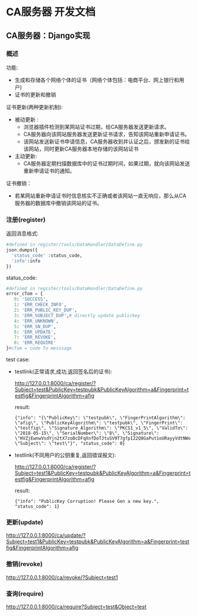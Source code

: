 # CA服务器 开发文档

## CA服务器：Django实现

### 概述

功能:

- 生成和存储各个网络个体的证书（网络个体包括：电商平台、网上银行和用户)
- 证书的更新和撤销

证书更新(两种更新机制):

- 被动更新	:
  - 浏览器插件检测到某网站证书过期，给CA服务器发送更新请求。
  - CA服务器向该网站服务器发送更新证书请求，告知该网站重新申请证书。
  - 该网站发送新证书申请信息，CA服务器收到并认证之后，颁发新的证书给该网站，同时更新CA服务器本地存储的该网站证书
- 主动更新:
  - CA服务器定期扫描数据库中的证书过期时间，如果过期，就向该网站发送重新申请证书的通知。

证书撤销：

- 若某网站重新申请证书时信息核实不正确或者该网站一直无响应，那么从CA服务器的数据库中撤销该网站的证书。

### 注册(register)

返回消息格式:

```python
#defined in register/tools/DataHandler/DataDefine.py
json.dumps({
  'status_code' :status_code,
  'info':info
})
```

status_code:

```python
#defined in register/tools/DataHandler/DataDefine.py
error_cTom = {
   0: 'SUCCESS',
   1: 'ERR_CHECK_INFO',
   2: 'ERR_PUBLIC_KEY_DUP',
   3: 'ERR_SUBJECT_DUP',# directly update publickey
   4: 'ERR_UNKNOWN',
   5: 'ERR_SN_DUP',
   6: 'ERR_UPDATE',
   7: 'ERR_REVOKE',
   8: 'ERR_REQUIRE'
}#cTom = code To messsage
```

test case:

- testlink(正常请求,成功,返回签名后的证书):

  http://127.0.0.1:8000/ca/register/?Subject=test&PublicKey=testpubk&PublicKeyAlgorithm=a&Fingerprint=testfig&FingerprintAlgorithm=afig

  result:

  ```
  {"info": "{\"PublicKey\": \"testpubk\", \"FingerPrintAlgorithm\": \"afig\", \"PublicKeyAlgorithm\": \"testpubk\", \"FingerPrint\": \"testfig\", \"Signature_Algorithm\": \"PKCS1_v1_5\", \"ValidTo\": \"2018-05-15\", \"SerialNumber\": \"8\", \"Signature\": \"HVZjEwnwVsdYjn2tX7zoBcDFqXnfDoTJtuSV9T7gfpI22Q8GaPut1oURayyVdtNWo8emy4Qa5e2pAwzVDZnJ19zhMNiQ7hzHzTJCMtRrYzqejMoT2J79VkuLegJvw8D0ajZW8oZ3VtOo/awvdDJD9628ZkQVzJBu129wcr6g8hg=\", \"Subject\": \"test\"}", "status_code": 0}
  ```

- testlink(不同用户的公钥重复,返回错误报文):

  http://127.0.0.1:8000/ca/register/?Subject=test1&PublicKey=testpubk&PublicKeyAlgorithm=a&Fingerprint=testfig&FingerprintAlgorithm=afig

  result:

  ```
  {"info": "PublicKey Corruption! Please Gen a new key.", "status_code": 1}
  ```

### 更新(update)

http://127.0.0.1:8000/ca/update/?Subject=test1&PublicKey=testpubk&PublicKeyAlgorithm=a&Fingerprint=testfig&FingerprintAlgorithm=afig

### 撤销(revoke)

http://127.0.0.1:8000/ca/revoke/?Subject=test1

### 查询(require)

http://127.0.0.1:8000/ca/require?Subject=test&Object=test